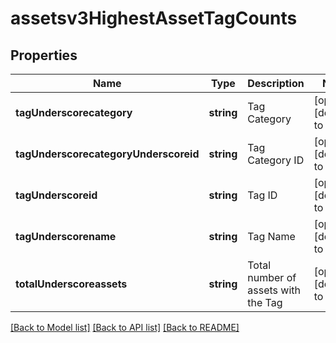 # assetsv3HighestAssetTagCounts

## Properties
Name | Type | Description | Notes
------------ | ------------- | ------------- | -------------
**tagUnderscorecategory** | **string** | Tag Category | [optional] [default to null]
**tagUnderscorecategoryUnderscoreid** | **string** | Tag Category ID | [optional] [default to null]
**tagUnderscoreid** | **string** | Tag ID | [optional] [default to null]
**tagUnderscorename** | **string** | Tag Name | [optional] [default to null]
**totalUnderscoreassets** | **string** | Total number of assets with the Tag | [optional] [default to null]

[[Back to Model list]](../README.md#documentation-for-models) [[Back to API list]](../README.md#documentation-for-api-endpoints) [[Back to README]](../README.md)


